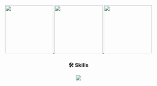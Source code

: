 <div align="center">

  <!-- stats card -->
  <a href="https://github.com/jvtarss">
    <img height="150" src="https://github-readme-stats.vercel.app/api?username=jvtarss&bg_color=00000000&hide_border=true&theme=transparent&show_icons=true&card_width=300&text_color=ffffff&title_color=ffffff" />
  </a>

  <!-- top langs -->
  <a href="https://github.com/jvtarss">
    <img height="150" src="https://github-readme-stats.vercel.app/api/top-langs/?username=jvtarss&bg_color=00000000&hide_border=true&theme=transparent&layout=compact&langs_count=6&card_width=300&text_color=ffffff&title_color=ffffff" />
  </a>

  <!-- special repo -->
  <a href="https://github.com/jvtarss/ccm-2024">
    <img height="150" src="https://github-readme-stats.vercel.app/api/pin/?username=jvtarss&repo=ccm-2024&bg_color=00000000&hide_border=true&theme=transparent&card_width=300&text_color=ffffff&title_color=ffffff" />
  </a>

</div>

<!-- skills  -->
<div align="center">
  <h3>🛠 Skills</h3>
  <p>
    <a href="https://skillicons.dev">
      <img src="https://skillicons.dev/icons?i=python,r,bash,git,linux,vscode,github,aws,mysql,jupyter" />
    </a>
  </p>
</div>
